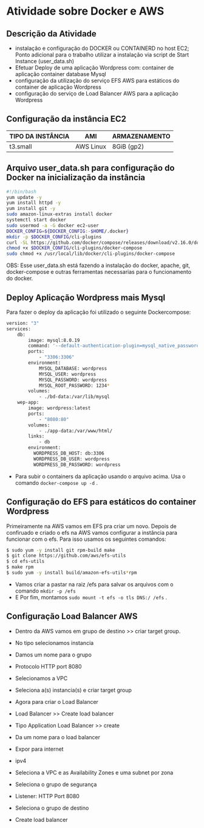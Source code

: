 # Atividade sobre Docker e AWS
## Descrição da Atividade
-  instalação e configuração do DOCKER ou
CONTAINERD no host EC2;
Ponto adicional para o trabalho utilizar a
instalação via script de Start Instance
(user_data.sh)
- Efetuar Deploy de uma aplicação Wordpress
com:
container de aplicação
container database Mysql
- configuração da utilização do serviço EFS
AWS para estáticos do container de aplicação
Wordpress
- configuração do serviço de Load Balancer
AWS para a aplicação Wordpress

## Configuração da instância EC2

| TIPO DA INSTÂNCIA | AMI | ARMAZENAMENTO |
| --- | ----------- | ----------- |
| t3.small | AWS Linux | 8GiB (gp2) |


## Arquivo user_data.sh para configuração do Docker na inicialização da instância

```sh
#!/bin/bash
yum update -y
yum install httpd -y
yum install git -y
sudo amazon-linux-extras install docker
systemctl start docker
sudo usermod -a -G docker ec2-user
DOCKER_CONFIG=${DOCKER_CONFIG:-$HOME/.docker}
mkdir -p $DOCKER_CONFIG/cli-plugins
curl -SL https://github.com/docker/compose/releases/download/v2.16.0/docker-compose-linux-x86_64 -o $DOCKER_CONFIG/cli-plugins/docker-compose
chmod +x $DOCKER_CONFIG/cli-plugins/docker-compose
sudo chmod +x /usr/local/lib/docker/cli-plugins/docker-compose
```
OBS: Esse user_data.sh está fazendo a instalação do docker, apache, git, docker-compose e outras ferramentas necessarias para o funcionamento do docker.

## Deploy Aplicação Wordpress mais Mysql

Para fazer o deploy da aplicação foi utilizado o seguinte Dockercompose:

```sh
version: "3"
services:
    db:
        image: mysql:8.0.19
        command: '--default-authentication-plugin=mysql_native_password'
        ports:
            - "3306:3306"
        environment:
            MYSQL_DATABASE: wordpress
            MYSQL_USER: wordpress
            MYSQL_PASSWORD: wordpress
            MYSQL_ROOT_PASSWORD: 1234*
        volumes:
            - ./bd-data:/var/lib/mysql
    wep-app:
        image: wordpress:latest
        ports:
            - "8080:80"
        volumes:
            - ./app-data:/var/www/html/
        links:
            - db
        environment:
          WORDPRESS_DB_HOST: db:3306
          WORDPRESS_DB_USER: wordpress
          WORDPRESS_DB_PASSWORD: wordpress
```
- Para subir o containers da aplicação usando o arquivo acima. Usa o comando ``docker-compose up -d`` .

## Configuração do EFS para estáticos do container Wordpress

Primeiramente na AWS vamos em EFS pra criar um novo.
Depois de confiruado e criado o efs na AWS vamos configurar a instância para funcionar com o efs.
Para isso usamos os seguintes comandos:
```sh
$ sudo yum -y install git rpm-build make
$ git clone https://github.com/aws/efs-utils
$ cd efs-utils
$ make rpm
$ sudo yum -y install build/amazon-efs-utils*rpm
```
- Vamos criar a pastar na raiz /efs para salvar os arquivos com o comando ``mkdir -p /efs``
- E Por fim, montamos ``sudo mount -t efs -o tls DNS:/ /efs`` .

## Configuração Load Balancer AWS

- Dentro da AWS vamos em grupo de destino >> criar target group.
- No tipo selecionamos instancia 
- Damos um nome para o grupo
- Protocolo HTTP port 8080
- Selecionamos a VPC
- Seleciona a(s) instancia(s) e criar target group

- Agora para criar o Load Balancer
- Load Balancer >> Create load balancer
- Tipo Application Load Balancer >> create
- Da um nome para o load balancer
- Expor para internet
- ipv4
- Seleciona a VPC e as Availability Zones e uma subnet por zona
- Seleciona o grupo de segurança
- Listener: HTTP Port 8080
- Seleciona o grupo de destino
- Create load balancer